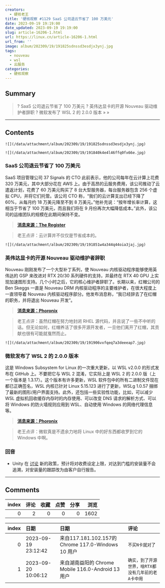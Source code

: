 ```yaml
---
creators:
  - 硬核老王
title: '硬核观察 #1129 SaaS 公司退云节省了 100 万美元'
date: 2023-09-19 19:19:00
date_updated: 2023-09-19 19:19:00
slug: article-16206-1.html
url: https://linux.cn/article-16206-1.html
url_from: ''
image: album/202309/19/191825sdnssd3esdjx3ynj.jpg
tags:
  - nouveau
  - wsl
  - 云服务
categories:
  - 硬核观察
---
```


## Summary

> ? SaaS 公司退云节省了 100 万美元
> ? 英伟达显卡的开源 Nouveau 驱动维护者辞职
> ? 微软发布了 WSL 2 的 2.0.0 版本
> » 
> »

***

<!-- more -->

## Contents

`![](/data/attachment/album/202309/19/191825sdnssd3esdjx3ynj.jpg)`

`![](/data/attachment/album/202309/19/191840k4e4l46ffq0fx66e.jpg)`

### SaaS 公司退云节省了 100 万美元

SaaS 项目管理公司 37 Signals 的 CTO 此前表示，他的公司每年在云计算上花费 320 万美元，其中大部分花在 AWS 上。由于高昂的云服务费用，该公司推动了云遣返计划，花费了 60 万美元购买了 8 台大型服务器，每台服务器包含 256 个虚拟 CPU，并将它们托管。该公司 CTO 称，“我们的云计算支出已经下降了 60%，从每月约 18 万美元降至不到 8 万美元。”他补充说：“按年增长率计算，这相当于节省了 100 万美元，而且我们将在 9 月份再次大幅降低成本。”此外，该公司的运维团队的规模在此期间保持不变。

> 
> **[消息来源：The Register](https://www.theregister.com/2023/09/18/37_signals_cloud_repatriation_savings/)**
> 
> 
> 

> 
> 老王点评：云计算并不仅仅是节省成本的。
> 
> 
> 

`![](/data/attachment/album/202309/19/191851w4a344q44oia3jaj.jpg)`

### 英伟达显卡的开源 Nouveau 驱动维护者辞职

Nouveau 刚刚发布了一个大型补丁系列，使 Nouveau 内核驱动程序能够使用英伟达的 GSP 来改进对 RTX 20/30 系列硬件的支持，并最终在 RTX 40 GPU 上实现加速图形支持。几个小时之后，它的核心维护者辞职了。长期以来，红帽公司的 Ben Skeggs 一直是 Nouveau DRM 内核驱动程序的主要维护者，在很大程度上一直领导着 Nouveau 内核驱动程序部分。他发布消息称，“我已经辞去了在红帽的职务，并将退出 Nouveau 开发”。

> 
> **[消息来源：Phoronix](https://www.phoronix.com/news/Nouveau-Maintainer-Resigns)**
> 
> 
> 

> 
> 老王点评：虽然红帽在努力地封闭 RHEL 源代码，并且说了一些不中听的话。但无论如何，红帽养活了很多开源开发者，一旦他们离开了红帽，其贡献也很有可能就戛然而止。
> 
> 
> 

`![](/data/attachment/album/202309/19/191906vxfqeq7a3deeeap7.jpg)`

### 微软发布了 WSL 2 的 2.0.0 版本

这是 Windows Subsystem for Linux 的一次重大更新，以 WSL v2.0.0 的形式发布在 GitHub 上。不要把它与 WSL 2 混淆，它实际上是 WSL 2 的 2.0.0 版（上一个版本是 1.3.17）。这个版本有许多更新，WSL 软件包中的所有二进制文件现在都已正确签名，WSL 内核已针对 Linux 5.15.123 进行了更新，WSLg 1.0.57 捆绑了最新的图形/用户界面支持。此外，还包括一些实验性功能，比如，可以减少 WSL 虚拟机回收缓存内存时的内存使用、可以改变 DNS 请求的解析方式、可以将 Windows 的防火墙规则应用到 WSL、自动使用 Windows 的网络代理信息等。

> 
> **[消息来源：Phoronix](https://www.phoronix.com/news/WSL-Big-September-Update)**
> 
> 
> 

> 
> 老王点评：微软真是不遗余力地将 Linux 中的好东西都收罗到它的 Windows 中啊。
> 
> 
> 

### 回音

* Unity 在 [讨论](https://www.ign.com/articles/unity-has-apologized-for-its-install-fee-policy-and-says-it-will-be-making-changes-to-it) 新的政策，预计将对收费设定上限，对达到门槛的安装量不会追溯，对安装量的跟踪改为由客户自行报告。

***

## Comments


|   index |   评论 |   收藏 |   点赞 |   分享 |   浏览 |
|--------:|-------:|-------:|-------:|-------:|-------:|
|       0 |      2 |      0 |      0 |      0 |   1602 |

|   index | 日期                | 日期                                               | 评论                                               |
|--------:|:--------------------|:---------------------------------------------------|:---------------------------------------------------|
|       0 | 2023-09-19 23:12:42 | 来自117.181.102.157的 Chrome 117.0-Windows 10 用户 | `不买N卡就对了`                                    |
|       1 | 2023-09-20 10:06:12 | 来自湖南益阳的 Chrome Mobile 116.0-Android 13 用户 | `确实，到了开源世界，啥RTX都没有几年前的老A卡中用` |
